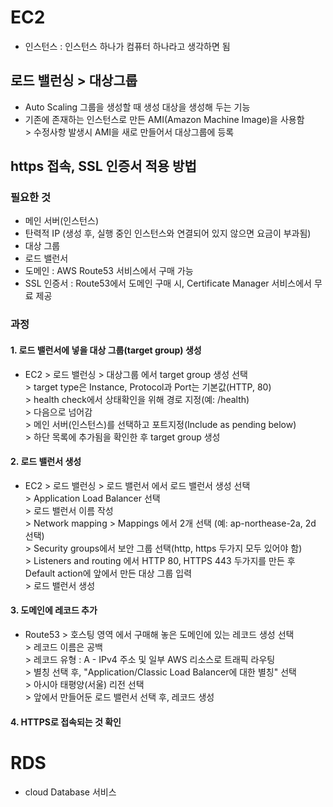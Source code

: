 # EC2
* 인스턴스 : 인스턴스 하나가 컴퓨터 하나라고 생각하면 됨

## 로드 밸런싱 > 대상그룹
* Auto Scaling 그룹을 생성할 때 생성 대상을 생성해 두는 기능
* 기존에 존재하는 인스턴스로 만든 AMI(Amazon Machine Image)을 사용함
  <br>> 수정사항 발생시 AMI을 새로 만들어서 대상그룹에 등록

## https 접속, SSL 인증서 적용 방법
### 필요한 것
* 메인 서버(인스턴스)
* 탄력적 IP (생성 후, 실행 중인 인스턴스와 연결되어 있지 않으면 요금이 부과됨)
* 대상 그룹
* 로드 밸런서
* 도메인 : AWS Route53 서비스에서 구매 가능
* SSL 인증서 : Route53에서 도메인 구매 시, Certificate Manager 서비스에서 무료 제공

### 과정
#### 1. 로드 밸런서에 넣을 대상 그룹(target group) 생성
* EC2 > 로드 밸런싱 > 대상그룹 에서 target group 생성 선택
  <br>> target type은 Instance, Protocol과 Port는 기본값(HTTP, 80)
  <br>> health check에서 상태확인을 위해 경로 지정(예: /health)
  <br>> 다음으로 넘어감
  <br>> 메인 서버(인스턴스)를 선택하고 포트지정(Include as pending below)
  <br>> 하단 목록에 추가됨을 확인한 후 target group 생성

#### 2. 로드 밸런서 생성
* EC2 > 로드 밸런싱 > 로드 밸런서 에서 로드 밸런서 생성 선택
  <br>> Application Load Balancer 선택
  <br>> 로드 밸런서 이름 작성
  <br>> Network mapping > Mappings 에서 2개 선택 (예: ap-northease-2a, 2d 선택)
  <br>> Security groups에서 보안 그룹 선택(http, https 두가지 모두 있어야 함)
  <br>> Listeners and routing 에서 HTTP 80, HTTPS 443 두가지를 만든 후 Default action에 앞에서 만든 대상 그룹 입력
  <br>> 로드 밸런서 생성

#### 3. 도메인에 레코드 추가
* Route53 > 호스팅 영역 에서 구매해 놓은 도메인에 있는 레코드 생성 선택
 <br>> 레코드 이름은 공백
 <br>> 레코드 유형 : A - IPv4 주소 및 일부 AWS 리소스로 트래픽 라우팅
 <br>> 별칭 선택 후, "Application/Classic Load Balancer에 대한 별칭" 선택
 <br>> 아시아 태평양(서울) 리전 선택
 <br>> 앞에서 만들어둔 로드 밸런서 선택 후, 레코드 생성

 #### 4. HTTPS로 접속되는 것 확인

# RDS
* cloud Database 서비스